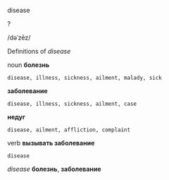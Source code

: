 disease

?

/dəˈzēz/

Definitions of _disease_

noun
**болезнь**

    disease, illness, sickness, ailment, malady, sick
**заболевание**

    disease, illness, sickness, ailment, case
**недуг**

    disease, ailment, affliction, complaint

verb
**вызывать заболевание**

    disease

_disease_
**болезнь**, **заболевание**